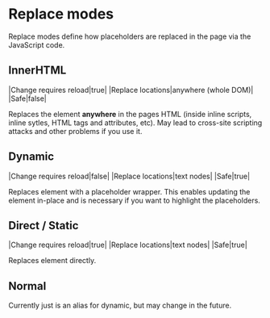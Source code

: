 # Replace modes

Replace modes define how placeholders are replaced in the page via the JavaScript code.

## InnerHTML

|Change requires reload|true|
|Replace locations|anywhere (whole DOM)|
|Safe|false|

Replaces the element **anywhere** in the pages HTML (inside inline scripts, inline sytles, HTML tags and attributes, etc).
May lead to cross-site scripting attacks and other problems if you use it.


## Dynamic

|Change requires reload|false|
|Replace locations|text nodes|
|Safe|true|

Replaces element with a placeholder wrapper.
This enables updating the element in-place and is necessary if you want to highlight the placeholders.

## Direct / Static

|Change requires reload|true|
|Replace locations|text nodes|
|Safe|true|

Replaces element directly.

## Normal

Currently just is an alias for dynamic, but may change in the future.
